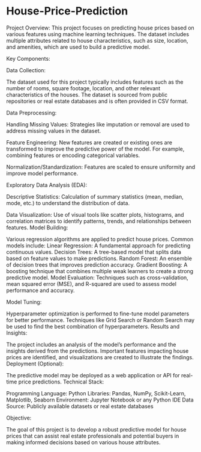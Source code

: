 # House-Price-Prediction
Project Overview: 
This project focuses on predicting house prices based on various features using machine learning techniques. The dataset includes multiple attributes related to house characteristics, such as size, location, and amenities, which are used to build a predictive model.

Key Components:

Data Collection:

The dataset used for this project typically includes features such as the number of rooms, square footage, location, and other relevant characteristics of the houses.
The dataset is sourced from public repositories or real estate databases and is often provided in CSV format.

Data Preprocessing:

Handling Missing Values: 
Strategies like imputation or removal are used to address missing values in the dataset.

Feature Engineering:
New features are created or existing ones are transformed to improve the predictive power of the model. For example, combining features or encoding categorical variables.

Normalization/Standardization: 
Features are scaled to ensure uniformity and improve model performance.

Exploratory Data Analysis (EDA):

Descriptive Statistics:
Calculation of summary statistics (mean, median, mode, etc.) to understand the distribution of data.

Data Visualization:
Use of visual tools like scatter plots, histograms, and correlation matrices to identify patterns, trends, and relationships between features.
Model Building:

Various regression algorithms are applied to predict house prices. 
Common models include:
Linear Regression: A fundamental approach for predicting continuous values.
Decision Trees: A tree-based model that splits data based on feature values to make predictions.
Random Forest: An ensemble of decision trees that improves prediction accuracy.
Gradient Boosting: A boosting technique that combines multiple weak learners to create a strong predictive model.
Model Evaluation: Techniques such as cross-validation, mean squared error (MSE), and R-squared are used to assess model performance and accuracy.

Model Tuning:

Hyperparameter optimization is performed to fine-tune model parameters for better performance.
Techniques like Grid Search or Random Search may be used to find the best combination of hyperparameters.
Results and Insights:

The project includes an analysis of the model’s performance and the insights derived from the predictions.
Important features impacting house prices are identified, and visualizations are created to illustrate the findings.
Deployment (Optional):

The predictive model may be deployed as a web application or API for real-time price predictions.
Technical Stack:

Programming Language: Python
Libraries: Pandas, NumPy, Scikit-Learn, Matplotlib, Seaborn
Environment: Jupyter Notebook or any Python IDE
Data Source: Publicly available datasets or real estate databases


Objective: 

The goal of this project is to develop a robust predictive model for house prices that can assist real estate professionals and potential buyers in making informed decisions based on various house attributes.
